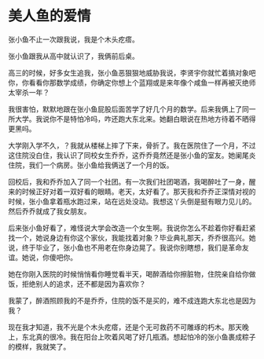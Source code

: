 # 美人鱼的爱情

张小鱼不止一次跟我说，我是个木头疙瘩。 

张小鱼跟我从高中就认识了，我俩前后桌。 

高三的时候，好多女生追我，张小鱼恶狠狠地威胁我说，李贤宇你就忙着搞对象吧你，你看看你那数学成绩，你确定你想上个蓝翔或是来年像个咸鱼一样再被灭绝师太宰杀一年？ 

我很害怕，默默地跟在张小鱼屁股后面苦学了好几个月的数学。后来我俩上了同一所大学。我说你不是特怕冷吗，咋还跑大东北来。她翻白眼说在热地方待着不晒得更黑吗。 

大学刚入学不久，？我就从楼梯上摔了下来，骨折了。我在医院住了一个月，不过这住院没白住，我认识了同校女生乔乔，这乔乔竟然还是张小鱼的室友。她阑尾炎住院，我们一个病房。张小鱼给我俩送了一个月的饭。 

回校后，我和乔乔加入了同一个社团。有一次我们社团喝酒，我喝醉吐了一身，醒来的时候正好对着一双好看的眼睛。老天，太好看了。那天我和乔乔正深情对视的时候，张小鱼拿着瓶水跑过来，站在远处没动。我想这丫头倒是挺有眼力见儿的。然后乔乔就成了我女朋友。 

后来张小鱼好看了，难怪说大学会改造一个女生啊。我说你怎么不趁着你好看赶紧找一个，她说身边有你这个家伙，我能找着对象？毕业典礼那天，乔乔很高兴。她说，终于毕业了，张小鱼也不用老在你身边晃了。我说你别瞎想，我们是革命友谊。她说，你傻吧你。 

她在你刚入医院的时候悄悄看你睡觉看半天，喝醉酒给你擦脏物，住院亲自给你做饭，拒绝别人的追求，还不都是因为喜欢你？ 

我蒙了，醉酒照顾我的不是乔乔，住院的饭不是买的，难不成连跑大东北也是因为我？ 

现在我才知道，我不光是个木头疙瘩，还是个无可救药不可雕琢的朽木。那天晚上，东北真的很冷。我在阳台上吹着风喝了好几瓶酒。想起怕冷的张小鱼裹成粽子的模样，我就笑了。